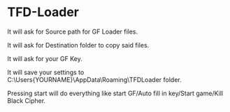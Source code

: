 # TFD-Loader


It will ask for Source path for GF Loader files.

It will ask for Destination folder to copy said files.

It will ask for your GF Key.

It will save your settings to C:\Users\{YOURNAME}\AppData\Roaming\TFDLoader folder.

Pressing start will do everything like start GF/Auto fill in key/Start game/Kill Black Cipher.
